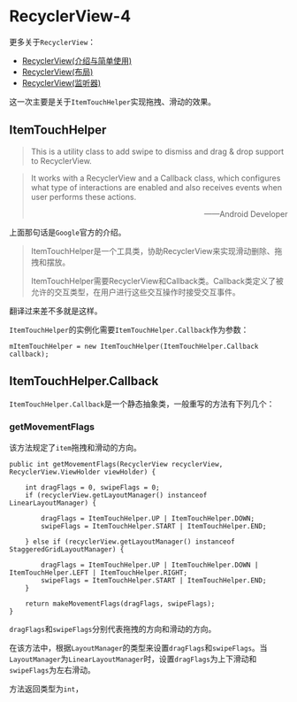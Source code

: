 # RecyclerView-4
更多关于`RecyclerView`：  
- [RecyclerView(介绍与简单使用)](recycler-view-1.md)  
- [RecyclerView(布局)](recycler-view-2.md)  
- [RecyclerView(监听器)](recycler-view-3.md)

这一次主要是关于`ItemTouchHelper`实现拖拽、滑动的效果。

## ItemTouchHelper

>This is a utility class to add swipe to dismiss and drag & drop support to RecyclerView.

>It works with a RecyclerView and a Callback class, which configures what type of interactions are enabled and also receives events when user performs these actions.  
>
><p style="text-align:right">——Android Developer</p>

上面那句话是`Google`官方的介绍。

>ItemTouchHelper是一个工具类，协助RecyclerView来实现滑动删除、拖拽和摆放。
>
>ItemTouchHelper需要RecyclerView和Callback类。Callback类定义了被允许的交互类型，在用户进行这些交互操作时接受交互事件。

翻译过来差不多就是这样。  

`ItemTouchHelper`的实例化需要`ItemTouchHelper.Callback`作为参数：

```
mItemTouchHelper = new ItemTouchHelper(ItemTouchHelper.Callback callback);
```

## ItemTouchHelper.Callback

`ItemTouchHelper.Callback`是一个静态抽象类，一般重写的方法有下列几个：

### getMovementFlags
该方法规定了`item`拖拽和滑动的方向。

```
public int getMovementFlags(RecyclerView recyclerView, RecyclerView.ViewHolder viewHolder) {

    int dragFlags = 0, swipeFlags = 0;
    if (recyclerView.getLayoutManager() instanceof LinearLayoutManager) {

        dragFlags = ItemTouchHelper.UP | ItemTouchHelper.DOWN;
        swipeFlags = ItemTouchHelper.START | ItemTouchHelper.END;

    } else if (recyclerView.getLayoutManager() instanceof StaggeredGridLayoutManager) {

        dragFlags = ItemTouchHelper.UP | ItemTouchHelper.DOWN | ItemTouchHelper.LEFT | ItemTouchHelper.RIGHT;
        swipeFlags = ItemTouchHelper.START | ItemTouchHelper.END;
    }

    return makeMovementFlags(dragFlags, swipeFlags);
}
```

`dragFlags`和`swipeFlags`分别代表拖拽的方向和滑动的方向。  

在该方法中，根据`LayoutManager`的类型来设置`dragFlags`和`swipeFlags`。当`LayoutManager`为`LinearLayoutManager`时，设置`dragFlags`为上下滑动和`swipeFlags`为左右滑动。

方法返回类型为`int`，